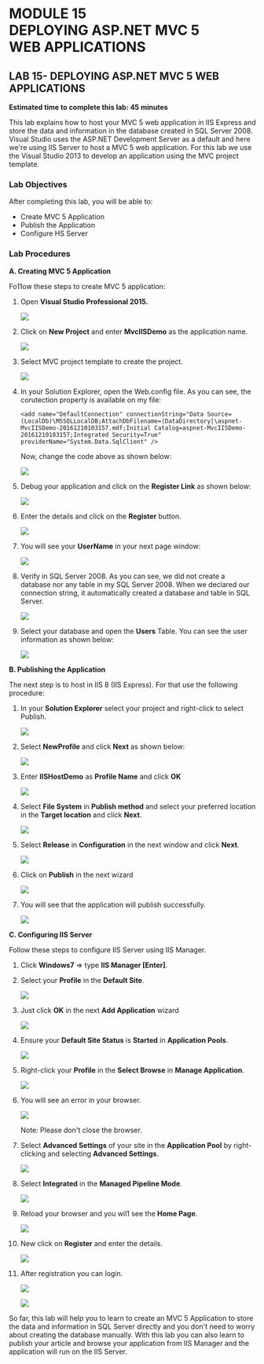 # MODULE 15 <br>DEPLOYING  ASP.NET MVC 5  <br> WEB  APPLICATIONS

## LAB 15- DEPLOYING ASP.NET MVC 5 WEB APPLICATIONS

__Estimated time to complete this lab: 45 minutes__

This lab explains how to host your MVC 5 web application in IIS Express and store the data and information in the database created in SQL Server 2008. Visual Studio uses the ASP.NET Development Server as a default and here we're using IIS Server to host a MVC 5 web application. For this lab we use the Visual Studio 2013 to develop an application using the MVC project template.

### Lab Objectives

After completing this lab, you will be able to:

- Create MVC 5 Application
- Publish the  Application
- Configure HS Server

### Lab Procedures

__A.	Creating MVC 5 Application__

Fo11ow these steps to create MVC 5 application:

1. Open __Visual Studio Professional 2015.__

    ![](15/img1.png)

2.	Click on  __New  Project__ and  enter  __MvcIISDemo__ as the application name.

    ![](15/img2.png)

3.	Select MVC project template to create the project.

    ![](15/img3.png)
    
4.	In your Solution Explorer, open the Web.config file. As you can see, the corutection property is available on my file: 

    ```
    <add name="DefaultConnection" connectionString="Data Source=(LocalDb)\MSSQLLocalDB;AttachDbFilename=|DataDirectory|\aspnet-MvcIISDemo-20161210103157.mdf;Initial Catalog=aspnet-MvcIISDemo-20161210103157;Integrated Security=True" providerName="System.Data.SqlClient" />
    ```

    Now, change the code above as shown below:

    ![](15/img4.png)

5. Debug your application  and click on  the  __Register  Link__  as shown  below:

    ![](15/img5.png)
   
6.	Enter the details and click on the __Register__ button.

    ![](15/img6.png)
    
7.	You will see your __UserName__ in your next page window:

    ![](15/img7.png)
    
8.	Verify in SQL Server 2008. As you can see, we did not create a database nor any table in my SQL Server 2008. When we declared our connection string, it automatically created a database and table in SQL Server.

    ![](15/img8.png)
    
9.	Select your database and open the __Users__ Table. You can see the user information as shown below:

    ![](15/img9.png)
    
__B.	Publishing  the Application__

The next step is to host in IIS 8 (IIS Express). For that use the following procedure:

1. In  your  __Solution  Explorer__  select  your  project  and right-click to select Publish.

    ![](15/img10_.png)
    
2.	Select __NewProfile__ and click __Next__ as shown below:

    ![](15/img11_.png)
    
3. Enter __IISHostDemo__ as __Profile Name__ and click __OK__

    ![](15/img12_.png)

4.	Select __File System__ in __Publish method__ and select your preferred location in the __Target location__ and click  __Next__.

    ![](15/img13_.png)
 
5.	Select  __Release__ in __Configuration__  in the next window and click __Next__.

     ![](15/img14_.png)

6. Click on __Publish__ in the next wizard

     ![](15/img15.png)

7. You will see that the application will publish successfully.

    ![](15/img16.png)
    
__C.	Configuring IIS Server__

Follow these steps to configure IIS Server using IIS Manager.

1.	Click __Windows7__ &rArr; type __IIS Manager [Enter]__.

2.	Select your __Profile__ in the __Default Site__.

    ![](15/img17.png)

3. Just click __OK__ in the next __Add Application__ wizard

	 ![](15/img18.png)

4. Ensure your __Default Site Status__ is __Started__ in __Application Pools__.

    ![](15/img19_.png)
   
5.	Right-click your __Profile__ in the __Select Browse__ in __Manage Application__.

	![](15/img20.png)	
    
6.	You will see an error in your browser.

	![](15/img21.png)

	Note: Please don't close the browser.

7.	Select __Advanced Settings__ of your site in the __Application Pool__ by right-clicking and selecting __Advanced Settings__.

	![](15/img22.png)

8.	Select __Integrated__ in the __Managed Pipeline Mode__.

	![](15/img23.png)
    
9. Reload your browser and  you wil1 see the __Home Page__.

	![](15/img24.png)
    
10. New click on __Register__ and enter the details.

	![](15/img25.png)

11. After registration you can login.

	![](15/img26.png)
    
    ![](15/img27.png)

So far, this lab will help you to learn to create an MVC 5 Application to store the data and information in SQL Server directly and you don't need to worry about creating the database manually. With this lab you can also learn to publish your article and browse your application from IIS Manager and the application will run on the IIS Server.
